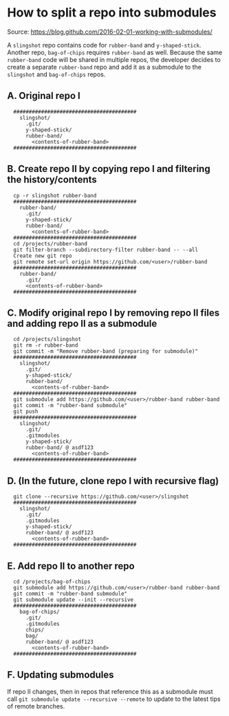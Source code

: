 # How to split a repo into submodules
Source: https://blog.github.com/2016-02-01-working-with-submodules/

A `slingshot` repo contains code for `rubber-band` and `y-shaped-stick`. Another repo, `bag-of-chips` requires `rubber-band` as well. Because the same `rubber-band` code will be shared in multiple repos, the developer decides to create a separate `rubber-band` repo and add it as a submodule to the `slingshot` and `bag-of-chips` repos.


## A. Original repo I
```
  ########################################
    slingshot/
      .git/
      y-shaped-stick/
      rubber-band/
        <contents-of-rubber-band>
  ########################################
```

## B. Create repo II by copying repo I and filtering the history/contents
```
  cp -r slingshot rubber-band
  ########################################
    rubber-band/
      .git/
      y-shaped-stick/
      rubber-band/
        <contents-of-rubber-band>
  ########################################
  cd /projects/rubber-band
  git filter-branch --subdirectory-filter rubber-band -- --all
  Create new git repo
  git remote set-url origin https://github.com/<user>/rubber-band
  ########################################
    rubber-band/
      .git/
      <contents-of-rubber-band>
  ########################################
```

## C. Modify original repo I by removing repo II files and adding repo II as a submodule
```
  cd /projects/slingshot
  git rm -r rubber-band
  git commit -m "Remove rubber-band (preparing for submodule)"
  ########################################
    slingshot/
      .git/
      y-shaped-stick/
      rubber-band/
        <contents-of-rubber-band>
  ########################################
  git submodule add https://github.com/<user>/rubber-band rubber-band
  git commit -m "rubber-band submodule"
  git push
  ########################################
    slingshot/
      .git/
      .gitmodules
      y-shaped-stick/
      rubber-band/ @ asdf123
        <contents-of-rubber-band>
  ########################################
```

## D. (In the future, clone repo I with recursive flag)
```
  git clone --recursive https://github.com/<user>/slingshot
  ########################################
    slingshot/
      .git/
      .gitmodules
      y-shaped-stick/
      rubber-band/ @ asdf123
        <contents-of-rubber-band>
  ########################################
```

## E. Add repo II to another repo
```
  cd /projects/bag-of-chips
  git submodule add https://github.com/<user>/rubber-band rubber-band
  git commit -m "rubber-band submodule"
  git submodule update --init --recursive
  ########################################
    bag-of-chips/
      .git/
      .gitmodules
      chips/
      bag/
      rubber-band/ @ asdf123
        <contents-of-rubber-band>
  ########################################
```

## F. Updating submodules
If repo II changes, then in repos that reference this as a submodule must call `git submodule update --recursive --remote` to update to the latest tips of remote branches.
